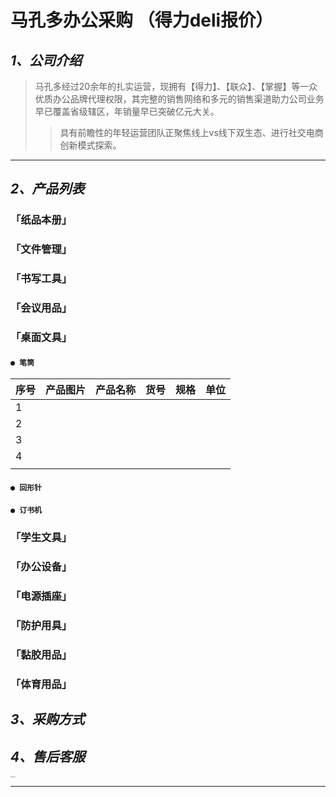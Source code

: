 # 马孔多办公采购   （得力deli报价）      

   

## ***1、公司介绍***



> 马孔多经过20余年的扎实运营，现拥有【得力】、【联众】、【掌握】等一众优质办公品牌代理权限，其完整的销售网络和多元的销售渠道助力公司业务早已覆盖省级辖区，年销量早已突破亿元大关。
>
> > ​     具有前瞻性的年轻运营团队正聚焦线上vs线下双生态、进行社交电商创新模式探索。



***********



## ***2、产品列表***

### 「纸品本册」

### 「文件管理」

### 「书写工具」

### 「会议用品」

### 「桌面文具」

#### `● 笔筒`

| 序号 | 产品图片 | 产品名称 | 货号 | 规格 | 单位 |
| ---- | -------- | -------- | ---- | ---- | ---- |
| 1    |          |          |      |      |      |
| 2    |          |          |      |      |      |
| 3    |          |          |      |      |      |
| 4    |          |          |      |      |      |
|      |          |          |      |      |      |

#### `● 回形针`

#### `● 订书机`

### 「学生文具」

### 「办公设备」

### 「电源插座」

### 「防护用具」

### 「黏胶用品」

### 「体育用品」

## ***3、采购方式***

## ***4、售后客服***


<img src="/Users/wh/Desktop/头像logo1.jpg" alt="头像logo1" style="zoom:10%;" />

*****


